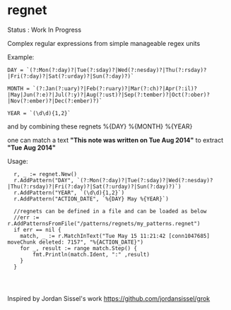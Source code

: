 regnet 
======
Status : Work In Progress


Complex regular expressions from simple manageable regex units

Example:

```
DAY = `(?:Mon(?:day)?|Tue(?:sday)?|Wed(?:nesday)?|Thu(?:rsday)?|Fri(?:day)?|Sat(?:urday)?|Sun(?:day)?)`
```

```
MONTH = `(?:Jan(?:uary)?|Feb(?:ruary)?|Mar(?:ch)?|Apr(?:il)?|May|Jun(?:e)?|Jul(?:y)?|Aug(?:ust)?|Sep(?:tember)?|Oct(?:ober)?|Nov(?:ember)?|Dec(?:ember)?)`
```

```
YEAR = `(\d\d){1,2}`
```
and by combining these regnets
%{DAY} %{MONTH} %{YEAR}

one can match a text **"This note was written on Tue Aug 2014"** to extract **"Tue Aug 2014"**

Usage:
```
  r, _ := regnet.New()
  r.AddPattern("DAY", `(?:Mon(?:day)?|Tue(?:sday)?|Wed(?:nesday)?|Thu(?:rsday)?|Fri(?:day)?|Sat(?:urday)?|Sun(?:day)?)`)
  r.AddPattern("YEAR", `(\d\d){1,2}`)
  r.AddPattern("ACTION_DATE", `%{DAY} May %{YEAR}`)
  
  //regnets can be defined in a file and can be loaded as below
  //err := r.AddPatternsFromFile("/patterns/regnets/my_patterns.regnet")
  if err == nil {
  	match, _ := r.MatchInText("Tue May 15 11:21:42 [conn1047685] moveChunk deleted: 7157", "%{ACTION_DATE}")
  	for _, result := range match.Step() {
	    fmt.Println(match.Ident, ":" ,result)
  	}
  }

  
	
```
Inspired by Jordan Sissel's work https://github.com/jordansissel/grok
